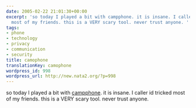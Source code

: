 ```yaml
---
date: 2005-02-22 21:01:30+00:00
excerpt: 'so today I played a bit with campphone. it is insane. I caller id tricked
  most of my friends. this is a VERY scary tool. never trust anyone. '
tags:
- phone
- technology
- privacy
- communication
- security
title: camophone
translationKey: camophone
wordpress_id: 998
wordpress_url: http://new.nata2.org/?p=998
---
```


so today I played a bit with <a href="http://www.camophone.com/" target="_self">campphone</a>. it is insane. I caller id tricked most of my friends. this is a VERY scary tool. never trust anyone.
